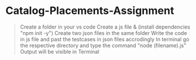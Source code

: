 # Catalog-Placements-Assignment

> Create a folder in your vs code 
> Create a js file  &  (install dependencies "npm init -y")
> Create two json files in the same folder
> Write the code in js file and past the testcases in json files accrodingly
> In terminal go the respective directory and type the command "node (filename).js"
> Output will be visible in Terminal
